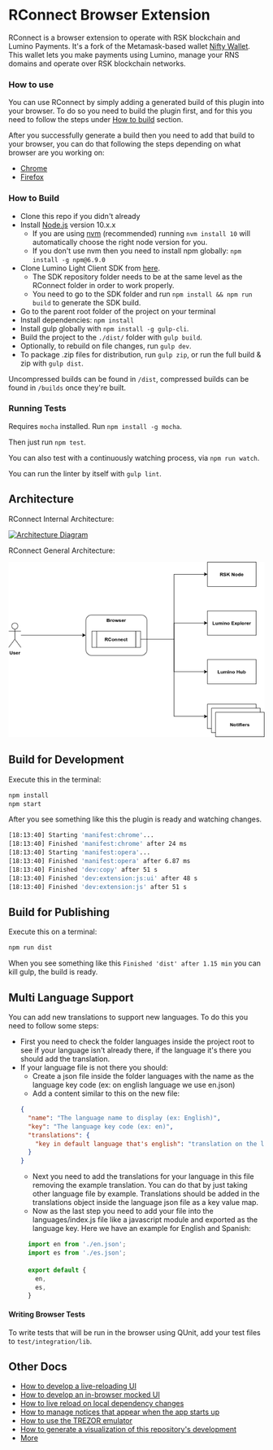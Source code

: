 # RConnect Browser Extension

RConnect is a browser extension to operate with RSK blockchain and Lumino Payments. 
It's a fork of the Metamask-based wallet [Nifty Wallet](https://github.com/poanetwork/nifty-wallet).
This wallet lets you make payments using Lumino, manage your RNS domains and operate over RSK blockchain networks.

### How to use
You can use RConnect by simply adding a generated build of this plugin into your
browser. To do so you need to build the plugin first, and for this you need to follow the 
steps under [How to build](#how-to-build) section.

After you successfully generate a build then you need to add that build to your browser,
you can do that following the steps depending on what browser are you working on:

* [Chrome](docs/add-to-chrome.md)
* [Firefox](docs/add-to-firefox.md)

### How to Build

 - Clone this repo if you didn't already
 - Install [Node.js](https://nodejs.org/en/) version 10.x.x
   - If you are using [nvm](https://github.com/nvm-sh/nvm#installation) (recommended) running `nvm install 10` will automatically choose the right node version for you.
   - If you don't use nvm then you need to install npm globally: ```npm install -g npm@6.9.0```
 - Clone Lumino Light Client SDK from [here](https://github.com/rsksmart/lumino-light-client-sdk.git).
   - The SDK repository folder needs to be at the same level as the RConnect folder in order to work properly.
   - You need to go to the SDK folder and run `npm install && npm run build` to generate the SDK build.
 - Go to the parent root folder of the project on your terminal
 - Install dependencies: ```npm install```
 - Install gulp globally with `npm install -g gulp-cli`.
 - Build the project to the `./dist/` folder with `gulp build`.
 - Optionally, to rebuild on file changes, run `gulp dev`.
 - To package .zip files for distribution, run `gulp zip`, or run the full build & zip with `gulp dist`.

 Uncompressed builds can be found in `/dist`, compressed builds can be found in `/builds` once they're built.

### Running Tests

Requires `mocha` installed. Run `npm install -g mocha`.

Then just run `npm test`.

You can also test with a continuously watching process, via `npm run watch`.

You can run the linter by itself with `gulp lint`.

## Architecture
RConnect Internal Architecture:

[![Architecture Diagram](./docs/architecture.png)][1]

RConnect General Architecture:

![General Diagram](./docs/general-rconnect-architecture.png)


## Build for Development

Execute this in the terminal:
```bash
npm install
npm start
```
After you see something like this the plugin is ready and watching changes.
```bash
[18:13:40] Starting 'manifest:chrome'...
[18:13:40] Finished 'manifest:chrome' after 24 ms
[18:13:40] Starting 'manifest:opera'...
[18:13:40] Finished 'manifest:opera' after 6.87 ms
[18:13:40] Finished 'dev:copy' after 51 s
[18:13:40] Finished 'dev:extension:js:ui' after 48 s
[18:13:40] Finished 'dev:extension:js' after 51 s
```

## Build for Publishing

Execute this on a terminal:
```bash
npm run dist
```
When you see something like this `Finished 'dist' after 1.15 min` you can kill gulp, the build is ready.

## Multi Language Support
You can add new translations to support new languages. To do this you need to follow some
steps:

- First you need to check the folder languages inside the project root to see if your 
language isn't already there, if the language it's there you should add the translation.
- If your language file is not there you should:
    - Create a json file inside the folder languages with the name as the language 
    key code (ex: on english language we use en.json)
    - Add a content similar to this on the new file:
    ```json
    {
      "name": "The language name to display (ex: English)",
      "key": "The language key code (ex: en)",
      "translations": {
        "key in default language that's english": "translation on the language that we want"
      }
    }
    ```
    - Next you need to add the translations for your language in this file removing the example translation. 
    You can do that by just taking other language file by example. Translations should be 
    added in the translations object inside the language json file as a key value map.
    - Now as the last step you need to add your file into the languages/index.js file like a
    javascript module and exported as the language key. Here we have an example for English and Spanish:
    ```javascript
      import en from './en.json';
      import es from './es.json';
      
      export default {
        en,
        es,
      }
    ```
    
#### Writing Browser Tests

To write tests that will be run in the browser using QUnit, add your test files to `test/integration/lib`.

## Other Docs

- [How to develop a live-reloading UI](./docs/ui-dev-mode.md)
- [How to develop an in-browser mocked UI](./docs/ui-mock-mode.md)
- [How to live reload on local dependency changes](./docs/developing-on-deps.md)
- [How to manage notices that appear when the app starts up](./docs/notices.md)
- [How to use the TREZOR emulator](./docs/trezor-emulator.md)
- [How to generate a visualization of this repository's development](./docs/development-visualization.md)
- [More](docs)

[1]: http://www.nomnoml.com/#view/%5B%3Cactor%3Euser%5D%0A%0A%5Bmetamask-ui%7C%0A%20%20%20%5Btools%7C%0A%20%20%20%20%20react%0A%20%20%20%20%20redux%0A%20%20%20%20%20thunk%0A%20%20%20%20%20ethUtils%0A%20%20%20%20%20jazzicon%0A%20%20%20%5D%0A%20%20%20%5Bcomponents%7C%0A%20%20%20%20%20app%0A%20%20%20%20%20account-detail%0A%20%20%20%20%20accounts%0A%20%20%20%20%20locked-screen%0A%20%20%20%20%20restore-vault%0A%20%20%20%20%20identicon%0A%20%20%20%20%20config%0A%20%20%20%20%20info%0A%20%20%20%5D%0A%20%20%20%5Breducers%7C%0A%20%20%20%20%20app%0A%20%20%20%20%20metamask%0A%20%20%20%20%20identities%0A%20%20%20%5D%0A%20%20%20%5Bactions%7C%0A%20%20%20%20%20%5BaccountManager%5D%0A%20%20%20%5D%0A%20%20%20%5Bcomponents%5D%3A-%3E%5Bactions%5D%0A%20%20%20%5Bactions%5D%3A-%3E%5Breducers%5D%0A%20%20%20%5Breducers%5D%3A-%3E%5Bcomponents%5D%0A%5D%0A%0A%5Bweb%20dapp%7C%0A%20%20%5Bui%20code%5D%0A%20%20%5Bweb3%5D%0A%20%20%5Bmetamask-inpage%5D%0A%20%20%0A%20%20%5B%3Cactor%3Eui%20developer%5D%0A%20%20%5Bui%20developer%5D-%3E%5Bui%20code%5D%0A%20%20%5Bui%20code%5D%3C-%3E%5Bweb3%5D%0A%20%20%5Bweb3%5D%3C-%3E%5Bmetamask-inpage%5D%0A%5D%0A%0A%5Bmetamask-background%7C%0A%20%20%5Bprovider-engine%5D%0A%20%20%5Bhooked%20wallet%20subprovider%5D%0A%20%20%5Bid%20store%5D%0A%20%20%0A%20%20%5Bprovider-engine%5D%3C-%3E%5Bhooked%20wallet%20subprovider%5D%0A%20%20%5Bhooked%20wallet%20subprovider%5D%3C-%3E%5Bid%20store%5D%0A%20%20%5Bconfig%20manager%7C%0A%20%20%20%20%5Brpc%20configuration%5D%0A%20%20%20%20%5Bencrypted%20keys%5D%0A%20%20%20%20%5Bwallet%20nicknames%5D%0A%20%20%5D%0A%20%20%0A%20%20%5Bprovider-engine%5D%3C-%5Bconfig%20manager%5D%0A%20%20%5Bid%20store%5D%3C-%3E%5Bconfig%20manager%5D%0A%5D%0A%0A%5Buser%5D%3C-%3E%5Bmetamask-ui%5D%0A%0A%5Buser%5D%3C%3A--%3A%3E%5Bweb%20dapp%5D%0A%0A%5Bmetamask-contentscript%7C%0A%20%20%5Bplugin%20restart%20detector%5D%0A%20%20%5Brpc%20passthrough%5D%0A%5D%0A%0A%5Brpc%20%7C%0A%20%20%5Bethereum%20blockchain%20%7C%0A%20%20%20%20%5Bcontracts%5D%0A%20%20%20%20%5Baccounts%5D%0A%20%20%5D%0A%5D%0A%0A%5Bweb%20dapp%5D%3C%3A--%3A%3E%5Bmetamask-contentscript%5D%0A%5Bmetamask-contentscript%5D%3C-%3E%5Bmetamask-background%5D%0A%5Bmetamask-background%5D%3C-%3E%5Bmetamask-ui%5D%0A%5Bmetamask-background%5D%3C-%3E%5Brpc%5D%0A
